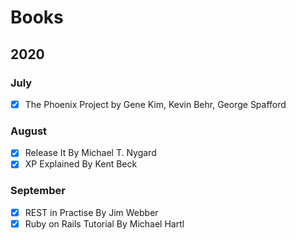 # Books

## 2020

### July
- [x] The Phoenix Project by Gene Kim, Kevin Behr, George Spafford

### August
- [x] Release It By Michael T. Nygard
- [x] XP Explained By Kent Beck

### September
- [x] REST in Practise By Jim Webber
- [x] Ruby on Rails Tutorial By Michael Hartl
